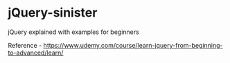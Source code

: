 # jQuery-sinister

jQuery explained with examples for beginners

Reference - https://www.udemy.com/course/learn-jquery-from-beginning-to-advanced/learn/
